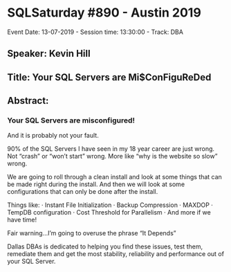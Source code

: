 # SQLSaturday #890 - Austin 2019
Event Date: 13-07-2019 - Session time: 13:30:00 - Track: DBA
## Speaker: Kevin Hill
## Title: Your SQL Servers are Mi$ConFiguReDed
## Abstract:
### Your SQL Servers are misconfigured!

And it is probably not your fault.

90% of the SQL Servers I have seen in my 18 year career are just wrong. Not “crash” or “won’t start” wrong. More like “why is the website so slow” wrong.
 

We are going to roll through a clean install and look at some things that can be made right during the install. And then we will look at some configurations that can only be done after the install.

Things like:
·        Instant File Initialization
·        Backup Compression
·        MAXDOP
·        TempDB configuration
·        Cost Threshold for Parallelism
·        And more if we have time!

Fair warning…I’m going to overuse the phrase “It Depends”

Dallas DBAs is dedicated to helping you find these issues, test them, remediate them and get the most stability, reliability and performance out of your SQL Server.
